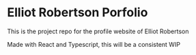 
# Elliot Robertson Porfolio

This is the project repo for the profile website of Elliot Robertson

Made with React and Typescript, this will be a consistent WIP

